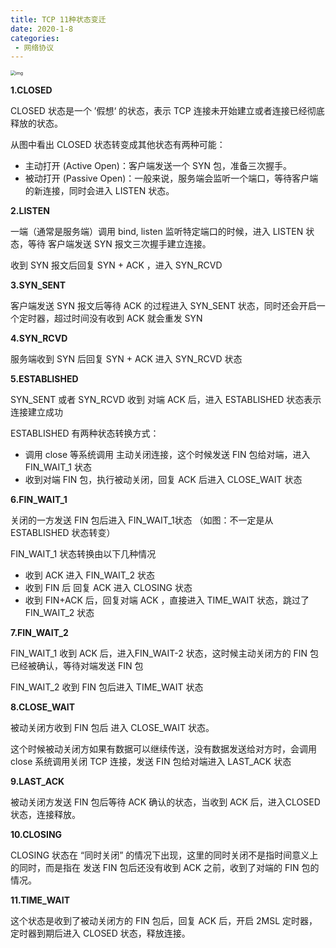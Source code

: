 ```yaml
---
title: TCP 11种状态变迁
date: 2020-1-8
categories:
 - 网络协议
---
```


<img src="https://user-gold-cdn.xitu.io/2019/6/22/16b7c9fb02bff057?imageView2/0/w/1280/h/960/format/webp/ignore-error/1" alt="img" style="zoom:50%;" />

**1.CLOSED**

CLOSED 状态是一个 ’假想‘ 的状态，表示 TCP 连接未开始建立或者连接已经彻底释放的状态。

从图中看出 CLOSED 状态转变成其他状态有两种可能：

- 主动打开 (Active Open)：客户端发送一个 SYN 包，准备三次握手。
- 被动打开 (Passive Open)：一般来说，服务端会监听一个端口，等待客户端的新连接，同时会进入 LISTEN 状态。

**2.LISTEN**

一端（通常是服务端）调用 bind, listen 监听特定端口的时候，进入 LISTEN 状态，等待 客户端发送 SYN 报文三次握手建立连接。

收到 SYN 报文后回复 SYN + ACK ，进入 SYN_RCVD

**3.SYN_SENT**

客户端发送 SYN 报文后等待 ACK 的过程进入 SYN_SENT 状态，同时还会开启一个定时器，超过时间没有收到 ACK 就会重发 SYN

**4.SYN_RCVD**

服务端收到 SYN 后回复 SYN + ACK 进入 SYN_RCVD 状态

**5.ESTABLISHED**

SYN_SENT 或者 SYN_RCVD 收到 对端 ACK 后，进入 ESTABLISHED 状态表示连接建立成功

ESTABLISHED 有两种状态转换方式：

- 调用 close 等系统调用 主动关闭连接，这个时候发送 FIN 包给对端，进入 FIN_WAIT_1 状态
- 收到对端 FIN 包，执行被动关闭，回复 ACK 后进入 CLOSE_WAIT 状态

**6.FIN_WAIT_1**

关闭的一方发送 FIN 包后进入 FIN_WAIT_1状态 （如图：不一定是从 ESTABLISHED 状态转变）

FIN_WAIT_1 状态转换由以下几种情况

- 收到 ACK 进入 FIN_WAIT_2 状态
- 收到 FIN 后 回复 ACK 进入 CLOSING 状态
- 收到 FIN+ACK 后，回复对端 ACK ，直接进入 TIME_WAIT 状态，跳过了 FIN_WAIT_2 状态

**7.FIN_WAIT_2**

FIN_WAIT_1 收到 ACK 后，进入FIN_WAIT-2 状态，这时候主动关闭方的 FIN 包已经被确认，等待对端发送 FIN 包

FIN_WAIT_2  收到 FIN 包后进入 TIME_WAIT 状态

**8.CLOSE_WAIT**

被动关闭方收到 FIN 包后 进入 CLOSE_WAIT 状态。

这个时候被动关闭方如果有数据可以继续传送，没有数据发送给对方时，会调用 close 系统调用关闭 TCP 连接，发送 FIN 包给对端进入 LAST_ACK 状态

**9.LAST_ACK**

被动关闭方发送 FIN 包后等待 ACK 确认的状态，当收到 ACK 后，进入CLOSED 状态，连接释放。

**10.CLOSING**

CLOSING 状态在 “同时关闭” 的情况下出现，这里的同时关闭不是指时间意义上的同时，而是指在 发送 FIN 包后还没有收到 ACK 之前，收到了对端的 FIN 包的情况。

**11.TIME_WAIT**

这个状态是收到了被动关闭方的 FIN 包后，回复 ACK 后，开启 2MSL 定时器，定时器到期后进入 CLOSED 状态，释放连接。

